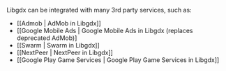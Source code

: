 Libgdx can be integrated with many 3rd party services, such as:

  * [[Admob | AdMob in Libgdx]]
  * [[Google Mobile Ads | Google Mobile Ads in Libgdx (replaces deprecated AdMob)]
  * [[Swarm | Swarm in Libgdx]]
  * [[NextPeer | NextPeer in Libgdx]]
  * [[Google Play Game Services | Google Play Game Services in Libgdx]]